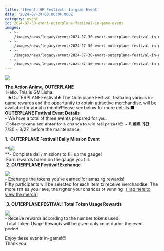 ```yaml
---
title: '[Event] OP Festival! In-game Event'
date: '2024-07-30T00:00:00.000Z'
category: event
id: 2024-07-30-event-outerplane-festival-in-game-event
images:
  - >-
    /images/news/legacy/event/2024-07-30-event-outerplane-festival-in-game-event/6f42622b883547589d7bd6a2ca6fe762.webp
  - >-
    /images/news/legacy/event/2024-07-30-event-outerplane-festival-in-game-event/fea4c66445fe40f3875dbab47fa24e64.webp
  - >-
    /images/news/legacy/event/2024-07-30-event-outerplane-festival-in-game-event/df556fa1430149ccac0c7a1261646e9d.webp
  - >-
    /images/news/legacy/event/2024-07-30-event-outerplane-festival-in-game-event/f658099a37ce4a72988e71726aa91757.webp
---
```


![](/images/news/legacy/event/2024-07-30-event-outerplane-festival-in-game-event/6f42622b883547589d7bd6a2ca6fe762.webp)  

**The Action Anime,** **OUTERPLANE**  
 Hello. This is GM Lisha.  
  ★OUTERPLANE Festival★ The Outerplane Festival, featuring various in-game rewards and the opportunity to obtain attractive merchandise, will be available for about a month!Please see below for more details.**■ OUTERPLANE Festival Event Details**  
\- We have a total of three events prepared for you.  
 Collect tokens and enter for a chance to win real prizes!😊  - **이벤트 기간**: 7/30 ~ 8/27  before the maintenance  
  
**1\.  OUTERPLANE Festival! Daily Mission Event**

**![](/images/news/legacy/event/2024-07-30-event-outerplane-festival-in-game-event/fea4c66445fe40f3875dbab47fa24e64.webp)  
**\- Complete daily missions to fill up the gauge!  
 Earn rewards based on the gauge you fill.  
 **2. OUTERPLANE Festival! Exchange**

![](/images/news/legacy/event/2024-07-30-event-outerplane-festival-in-game-event/df556fa1430149ccac0c7a1261646e9d.webp)  
\- Exchange the tokens you’ve earned for amazing rewards!  
Fifty participants will be selected for each item to receive merchandise. The more raffles you have, the higher your chances of winning!  [\[Tap here to view the merch\]](https://page.onstove.com/outerplane/en/view/10363046)  
  
 **3. OUTERPLANE FESTIVAL! Total Token Usage Rewards**

![](/images/news/legacy/event/2024-07-30-event-outerplane-festival-in-game-event/f658099a37ce4a72988e71726aa91757.webp)  
\- Receive rewards according to the number tokens used!  
 Total Token Usage Rewards will be given only once during the event period.

  
Enjoy these events in-game!😊  
Thank you.
